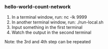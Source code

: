 ### hello-world-count-network
1. In a terminal window, run: nc -lk 9999
2. In another terminal window, run: ./run-local.sh
3. Input something in the first terminal
4. Watch the output in the second terminal

Note: the 3rd and 4th step can be repeated
